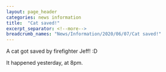 ```yaml
---
layout: page_header
categories: news information
title:  "Cat saved!"
excerpt_separator: <!--more-->
breadcrumb_names: "News/Information/2020/06/07/Cat saved!"
---
```


A cat got saved by firefighter Jeff! :D
<!--more-->
It happened yesterday, at 8pm.
